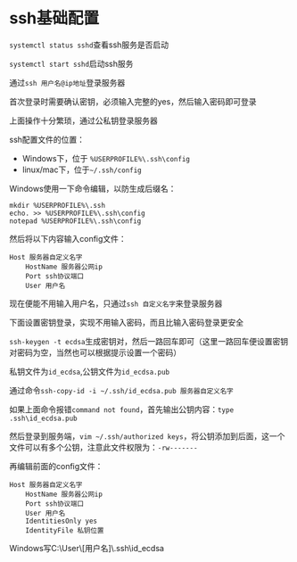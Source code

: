 # ssh基础配置


`systemctl status sshd`查看ssh服务是否启动

`systemctl start sshd`启动ssh服务

通过`ssh 用户名@ip地址`登录服务器

首次登录时需要确认密钥，必须输入完整的yes，然后输入密码即可登录

上面操作十分繁琐，通过公私钥登录服务器

ssh配置文件的位置：

+ Windows下，位于 `%USERPROFILE%\.ssh\config`
+ linux/mac下，位于`~/.ssh/config`

Windows使用一下命令编辑，以防生成后缀名：
```shell
mkdir %USERPROFILE%\.ssh
echo. >> %USERPROFILE%\.ssh\config
notepad %USERPROFILE%\.ssh\config
```

然后将以下内容输入config文件：
```shell
Host 服务器自定义名字
	HostName 服务器公网ip
	Port ssh协议端口
	User 用户名
```

现在便能不用输入用户名，只通过`ssh 自定义名字`来登录服务器

下面设置密钥登录，实现不用输入密码，而且比输入密码登录更安全

`ssh-keygen -t ecdsa`生成密钥对，然后一路回车即可（这里一路回车便设置密钥对密码为空，当然也可以根据提示设置一个密码）

私钥文件为`id_ecdsa`,公钥文件为`id_ecdsa.pub`

通过命令`ssh-copy-id -i ~/.ssh/id_ecdsa.pub 服务器自定义名字`

如果上面命令报错`command not found`，首先输出公钥内容：`type .ssh\id_ecdsa.pub`

然后登录到服务端，`vim ~/.ssh/authorized keys`，将公钥添加到后面，这一个文件可以有多个公钥，注意此文件权限为：`-rw-------`

再编辑前面的config文件：
```shell
Host 服务器自定义名字
	HostName 服务器公网ip
	Port ssh协议端口
	User 用户名
	IdentitiesOnly yes
	IdentityFile 私钥位置
```

Windows写C:\User\\[用户名]\\.ssh\id_ecdsa


